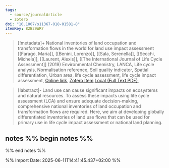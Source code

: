 ```yaml
---
tags:
  - source/journalArticle
  - zotero
doi: "10.1007/s11367-018-01581-8"
itemKey: 82B29WR7
---
```

>[!metadata]+
> National inventories of land occupation and transformation flows in the world for land use impact assessment
> [[Faragò, Maria]], [[Benini, Lorenzo]], [[Sala, Serenella]], [[Secchi, Michela]], [[Laurent, Alexis]], 
> [[The International Journal of Life Cycle Assessment]] (2019)
> Environmental Chemistry, LANCA, Life cycle analysis, Normalisation reference, Soil quality indicator, Spatial differentiation, Urban area, life cycle assessment, life cycle impact assessment, 
> [Online link](https://doi.org/10.1007/s11367-018-01581-8), [Zotero Item](zotero://select/library/items/82B29WR7),[Local (Full Text PDF)](file://C:/Users/aburg/Documents/references/zotero/storage/SSIELWV6/Farago2019_Nationalinventories.pdf), 


>[!abstract]-
>Land use can cause significant impacts on ecosystems and natural resources. To assess these impacts using life cycle assessment (LCA) and ensure adequate decision-making, comprehensive national inventories of land occupation and transformation flows are required. Here, we aim at developing globally differentiated inventories of land use flows that can be used for primary use in life cycle impact assessment or national land planning.

## notes %% begin notes %%

%% end notes %%

%% Import Date: 2025-06-11T14:41:45.437+02:00 %%
